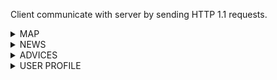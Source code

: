 Client communicate with server by sending HTTP 1.1 requests.


<details><summary>MAP</summary>
<p>


## Collection points get all/specific id

Request example:

```
GET /point/:pointId

USER_ID: 2123
```

Response example:

```
HTTP/1.1 200 OK

{
    "points": [
    {
      "id": 21
      "name": "Pokrovsky bulvar 2",
      "address" : "179Б, улица Попова, Куета, Индустриальный район, Barnaul, городской округ Барнаул, Altai Krai, Siberian Federal District, 656000, Russia",
      "phone_number": "+74994001041",
      "web_site": "https://www.hse.ru/",
      "recycle": ["metal", "glass", "plastic", "paper"],
      "latitude": 38.8951,
      "longitude": -77.0364,
      "works":  "broken" | "would_not_work" | "works_fine",
      "last_updated": 1604343073
      "schedule":{
          "from": "09:00",
          "to": "17:00"
       },
      "corrections_count": 2 
    }
  ] 
}

```
* if `pointId` is not specified, all is returned.
* `shedule` is null when schedule is not specified.

## Search collection points by name

Request example:

```
GET /search?q=Barnaul

USER_ID: 2123
```

Response example:
```
HTTP/1.1 200 OK
content-length: 6020

{
  "points" : [ {
    "id" : 84,
    "name" : " ТерИК ",
    "address" : "179Б, улица Попова, Куета, Индустриальный район, Barnaul, городской округ Барнаул, Altai Krai, Siberian Federal District, 656000, Russia",
    "phone_number" : null,
    "web_site" : null,
    "recycle" : [ "toxic", "other", "paper" ],
    "latitude" : 53.317977,
    "longitude" : 83.640004,
    "works" : "works_fine",
    "last_updated" : 1604352072,
    "schedule" : {
      "from" : null,
      "to" : null
    },
    "corrections_count" : 0
  },...] 
}
```

* Response set is always ten elements at max

## Suggest correction

Request example:

```
POST /correction/suggest

USER_ID: 2123

{
    "field": "recycle",
    "change_to": ["metal", "glass", "plastic", "paper"]
}
```

Response example:

```
HTTP/1.1 200 OK

{
  "correction_id": 5
}
```

## Get correction by id

Request example:

```
GET /correction/5

USER_ID: 2123
```

Response example:

```
HTTP/1.1 200 OK

{
    "id": 5,
    "field": "recycle",
    "change_to": ["metal", "glass", "plastic", "paper"]
}
```

</p>
</details>

<details><summary>NEWS</summary>
<p>


## Get news

Request example:

```
GET /news?page=1&size=10

USER_ID: 2123
```

Response example:

```
HTTP/1.1 200 OK

{
  "news": [
    {
      "id": 12,
      "title": "City pollution ranking",
      "conent": "The polluted city is ...",
      "source": "https://www.forbes.ru/newsroom/obshchestvo/393811-eksperty-nazvali-samye-zagryaznennye-goroda-rossii"
    }
  ]
}
```

## Add news to favourite

Request example:

```
POST /news/12/add_to_favourites

USER_ID: 2123

{
  "news_id" : 56
}
```

Response example:

```
HTTP/1.1 200 OK
```

</p>
</details>

<details><summary>ADVICES</summary>
<p>
  

</p>
</details>

<details><summary>USER PROFILE</summary>
<p>

## New user creation endpoint

Request example:

```
GET /new_user
```

Response example:

```
HTTP/1.1 200 OK

{
  "user_id": 2123
}
```

The received `user_id` is expected to be used for subsequent requests as a value of "USER_ID" header.

## Change name

Request example:

```
POST /change_name

USER_ID: 2123

{
  "change_to" : "John Smith"
}
```

Response example:

```
HTTP/1.1 200 OK

{}
```

## Get me

Request example:

```
GET /me

USER_ID: 2123
```

Response example:

```
HTTP/1.1 200 OK

{
  "name" : "John Smith",
  "photo_url" : "shorturl.at/ehsJ3",
  "favourite_news_ids" : [1, 56, 5544],
  "collection_points_corrections_ids": 
    {
      "approved": [5,6,122],
      "not_approved": [1,7,12]
    }
}
```



</p>
</details>
